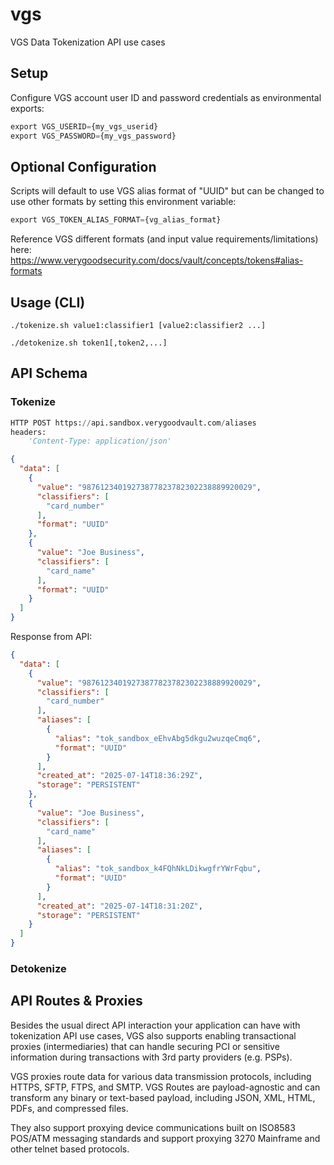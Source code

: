 # vgs
VGS Data Tokenization API use cases

## Setup
Configure VGS account user ID and password credentials as environmental exports:
```python
export VGS_USERID={my_vgs_userid}
export VGS_PASSWORD={my_vgs_password}
```

## Optional Configuration
Scripts will default to use VGS alias format of "UUID" but can be changed to use other formats by setting this environment variable:
```python
export VGS_TOKEN_ALIAS_FORMAT={vg_alias_format}
```
Reference VGS different formats (and input value requirements/limitations) here: https://www.verygoodsecurity.com/docs/vault/concepts/tokens#alias-formats

## Usage (CLI)

```shell
./tokenize.sh value1:classifier1 [value2:classifier2 ...]
```

```shell
./detokenize.sh token1[,token2,...]
```


## API Schema

### Tokenize

```python
HTTP POST https://api.sandbox.verygoodvault.com/aliases
headers:
    'Content-Type: application/json'
```
```json
{
  "data": [
    {
      "value": "98761234019273877823782302238889920029",
      "classifiers": [
        "card_number"
      ],
      "format": "UUID"
    },
    {
      "value": "Joe Business",
      "classifiers": [
        "card_name"
      ],
      "format": "UUID"
    }
  ]
}
```

Response from API:
```json
{
  "data": [
    {
      "value": "98761234019273877823782302238889920029",
      "classifiers": [
        "card_number"
      ],
      "aliases": [
        {
          "alias": "tok_sandbox_eEhvAbg5dkgu2wuzqeCmq6",
          "format": "UUID"
        }
      ],
      "created_at": "2025-07-14T18:36:29Z",
      "storage": "PERSISTENT"
    },
    {
      "value": "Joe Business",
      "classifiers": [
        "card_name"
      ],
      "aliases": [
        {
          "alias": "tok_sandbox_k4FQhNkLDikwgfrYWrFqbu",
          "format": "UUID"
        }
      ],
      "created_at": "2025-07-14T18:31:20Z",
      "storage": "PERSISTENT"
    }
  ]
}
```

### Detokenize


## API Routes & Proxies
Besides the usual direct API interaction your application can have with tokenization API use cases, VGS also supports enabling transactional proxies (intermediaries) that can handle securing PCI or sensitive information during transactions with 3rd party providers (e.g. PSPs).

VGS proxies route data for various data transmission protocols, including HTTPS, SFTP, FTPS, and SMTP. VGS Routes are payload-agnostic and can transform any binary or text-based payload, including JSON, XML, HTML, PDFs, and compressed files.

They also support proxying device communications built on ISO8583 POS/ATM messaging standards and support proxying 3270 Mainframe and other telnet based protocols.
